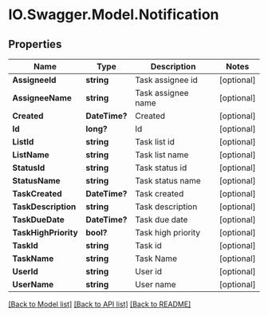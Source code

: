 # IO.Swagger.Model.Notification
## Properties

Name | Type | Description | Notes
------------ | ------------- | ------------- | -------------
**AssigneeId** | **string** | Task assignee id | [optional] 
**AssigneeName** | **string** | Task assignee name | [optional] 
**Created** | **DateTime?** | Created | [optional] 
**Id** | **long?** | Id | [optional] 
**ListId** | **string** | Task list id | [optional] 
**ListName** | **string** | Task list name | [optional] 
**StatusId** | **string** | Task status id | [optional] 
**StatusName** | **string** | Task status name | [optional] 
**TaskCreated** | **DateTime?** | Task created | [optional] 
**TaskDescription** | **string** | Task description | [optional] 
**TaskDueDate** | **DateTime?** | Task due date | [optional] 
**TaskHighPriority** | **bool?** | Task high priority | [optional] 
**TaskId** | **string** | Task id | [optional] 
**TaskName** | **string** | Task Name | [optional] 
**UserId** | **string** | User id | [optional] 
**UserName** | **string** | User name | [optional] 

[[Back to Model list]](../README.md#documentation-for-models) [[Back to API list]](../README.md#documentation-for-api-endpoints) [[Back to README]](../README.md)


